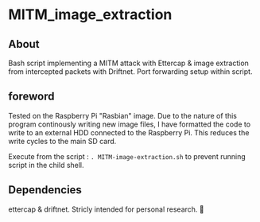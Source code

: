 MITM_image_extraction
=====================

<h2> About </h2>

Bash script implementing a MITM attack with Ettercap & image extraction from intercepted packets with Driftnet. 
Port forwarding setup within script.  

<h2> foreword </h2>

Tested on the Raspberry Pi "Rasbian" image. Due to the nature of this program continously writing new image files, I have formatted the code to write to an external HDD connected to the Raspberry Pi. This reduces the write cycles to the main SD card. 

Execute from the script : ```. MITM-image-extraction.sh``` to prevent running script in the child shell.

<h2>Dependencies</h2>

ettercap & driftnet. Stricly intended for personal research. :grimacing:
